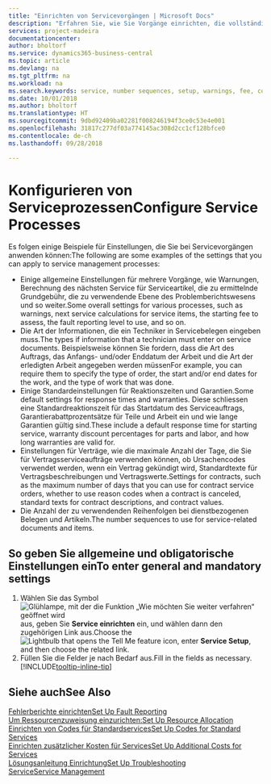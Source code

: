 ```yaml
---
title: "Einrichten von Servicevorgängen | Microsoft Docs"
description: "Erfahren Sie, wie Sie Vorgänge einrichten, die vollständige Zufriedenheit Ihrer Debitoren mit Ihrem Kundendienst sicherzustellen."
services: project-madeira
documentationcenter: 
author: bholtorf
ms.service: dynamics365-business-central
ms.topic: article
ms.devlang: na
ms.tgt_pltfrm: na
ms.workload: na
ms.search.keywords: service, number sequences, setup, warnings, fee, contracts, warranties
ms.date: 10/01/2018
ms.author: bholtorf
ms.translationtype: HT
ms.sourcegitcommit: 9dbd92409ba02281f008246194f3ce0c53e4e001
ms.openlocfilehash: 31817c277df03a774145ac308d2cc1cf128bfce0
ms.contentlocale: de-ch
ms.lasthandoff: 09/28/2018

---
```

# <a name="configure-service-processes"></a><span data-ttu-id="ce38f-103">Konfigurieren von Serviceprozessen</span><span class="sxs-lookup"><span data-stu-id="ce38f-103">Configure Service Processes</span></span>
<span data-ttu-id="ce38f-104">Es folgen einige Beispiele für Einstellungen, die Sie bei Servicevorgängen anwenden können:</span><span class="sxs-lookup"><span data-stu-id="ce38f-104">The following are some examples of the settings that you can apply to service management processes:</span></span>  
  
* <span data-ttu-id="ce38f-105">Einige allgemeine Einstellungen für mehrere Vorgänge, wie Warnungen, Berechnung des nächsten Service für Serviceartikel, die zu ermittelnde Grundgebühr, die zu verwendende Ebene des Problemberichtswesens und so weiter.</span><span class="sxs-lookup"><span data-stu-id="ce38f-105">Some overall settings for various processes, such as warnings, next service calculations for service items, the starting fee to assess, the fault reporting level to use, and so on.</span></span>  
* <span data-ttu-id="ce38f-106">Die Art der Informationen, die ein Techniker in Servicebelegen eingeben muss.</span><span class="sxs-lookup"><span data-stu-id="ce38f-106">The types if information that a technician must enter on service documents.</span></span> <span data-ttu-id="ce38f-107">Beispielsweise können Sie fordern, dass die Art des Auftrags, das Anfangs- und/oder Enddatum der Arbeit und die Art der erledigten Arbeit angegeben werden müssen</span><span class="sxs-lookup"><span data-stu-id="ce38f-107">For example, you can require them to specify the type of order, the start and/or end dates for the work, and the type of work that was done.</span></span>  
* <span data-ttu-id="ce38f-108">Einige Standardeinstellungen für Reaktionszeiten und Garantien.</span><span class="sxs-lookup"><span data-stu-id="ce38f-108">Some default settings for response times and warranties.</span></span> <span data-ttu-id="ce38f-109">Diese schliessen eine Standardreaktionszeit für das Startdatum des Serviceauftrags, Garantierabattprozentsätze für Teile und Arbeit ein und wie lange Garantien gültig sind.</span><span class="sxs-lookup"><span data-stu-id="ce38f-109">These include a default response time for starting service, warranty discount percentages for parts and labor, and how long warranties are valid for.</span></span>  
* <span data-ttu-id="ce38f-110">Einstellungen für Verträge, wie die maximale Anzahl der Tage, die Sie für Vertragsserviceaufträge verwenden können, ob Ursachencodes verwendet werden, wenn ein Vertrag gekündigt wird, Standardtexte für Vertragsbeschreibungen und Vertragswerte.</span><span class="sxs-lookup"><span data-stu-id="ce38f-110">Settings for contracts, such as the maximum number of days that you can use for contract service orders, whether to use reason codes when a contract is canceled, standard texts for contract descriptions, and contract values.</span></span>  
* <span data-ttu-id="ce38f-111">Die Anzahl der zu verwendenden Reihenfolgen bei dienstbezogenen Belegen und Artikeln.</span><span class="sxs-lookup"><span data-stu-id="ce38f-111">The number sequences to use for service-related documents and items.</span></span>  

## <a name="to-enter-general-and-mandatory-settings"></a><span data-ttu-id="ce38f-112">So geben Sie allgemeine und obligatorische Einstellungen ein</span><span class="sxs-lookup"><span data-stu-id="ce38f-112">To enter general and mandatory settings</span></span>
1. <span data-ttu-id="ce38f-113">Wählen Sie das Symbol ![Glühlampe, mit der die Funktion „Wie möchten Sie weiter verfahren“ geöffnet wird](media/ui-search/search_small.png "Wie möchten Sie weiter verfahren?") aus, geben Sie **Service einrichten** ein, und wählen dann den zugehörigen Link aus.</span><span class="sxs-lookup"><span data-stu-id="ce38f-113">Choose the ![Lightbulb that opens the Tell Me feature](media/ui-search/search_small.png "Tell me what you want to do") icon, enter **Service Setup**, and then choose the related link.</span></span>
2. <span data-ttu-id="ce38f-114">Füllen Sie die Felder je nach Bedarf aus.</span><span class="sxs-lookup"><span data-stu-id="ce38f-114">Fill in the fields as necessary.</span></span> [!INCLUDE[tooltip-inline-tip](includes/tooltip-inline-tip_md.md)]  

## <a name="see-also"></a><span data-ttu-id="ce38f-115">Siehe auch</span><span class="sxs-lookup"><span data-stu-id="ce38f-115">See Also</span></span>  
[<span data-ttu-id="ce38f-116">Fehlerberichte einrichten</span><span class="sxs-lookup"><span data-stu-id="ce38f-116">Set Up Fault Reporting</span></span>](service-how-setup-fault-reporting.md)  
[<span data-ttu-id="ce38f-117">Um Ressourcenzuweisung einzurichten:</span><span class="sxs-lookup"><span data-stu-id="ce38f-117">Set Up Resource Allocation</span></span>](service-how-setup-resource-allocation.md)  
[<span data-ttu-id="ce38f-118">Einrichten von Codes für Standardservices</span><span class="sxs-lookup"><span data-stu-id="ce38f-118">Set Up Codes for Standard Services</span></span>](service-how-setup-service-coding.md)  
[<span data-ttu-id="ce38f-119">Einrichten zusätzlicher Kosten für Services</span><span class="sxs-lookup"><span data-stu-id="ce38f-119">Set Up Additional Costs for Services</span></span>](service-how-setup-service-costs-pricing.md)  
[<span data-ttu-id="ce38f-120">Lösungsanleitung Einrichtung</span><span class="sxs-lookup"><span data-stu-id="ce38f-120">Set Up Troubleshooting</span></span>](service-how-setup-troubleshooting.md)  
[<span data-ttu-id="ce38f-121">Service</span><span class="sxs-lookup"><span data-stu-id="ce38f-121">Service Management</span></span>](service-service.md)  

